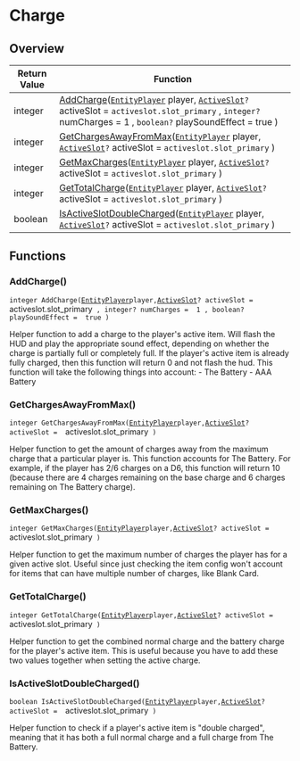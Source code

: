 # Charge

## Overview

| Return Value | Function |
| - | - |
| integer | [AddCharge](charge.md#addcharge)([`EntityPlayer`](https://wofsauge.github.io/IsaacDocs/rep/EntityPlayer.html) player, [`ActiveSlot`](https://wofsauge.github.io/IsaacDocs/rep/enums/ActiveSlot.html)`?` activeSlot =  `activeslot.slot_primary` , `integer?` numCharges =  1 , `boolean?` playSoundEffect =  true ) |
| integer | [GetChargesAwayFromMax](charge.md#getchargesawayfrommax)([`EntityPlayer`](https://wofsauge.github.io/IsaacDocs/rep/EntityPlayer.html) player, [`ActiveSlot`](https://wofsauge.github.io/IsaacDocs/rep/enums/ActiveSlot.html)`?` activeSlot =  `activeslot.slot_primary` ) |
| integer | [GetMaxCharges](charge.md#getmaxcharges)([`EntityPlayer`](https://wofsauge.github.io/IsaacDocs/rep/EntityPlayer.html) player, [`ActiveSlot`](https://wofsauge.github.io/IsaacDocs/rep/enums/ActiveSlot.html)`?` activeSlot =  `activeslot.slot_primary` ) |
| integer | [GetTotalCharge](charge.md#gettotalcharge)([`EntityPlayer`](https://wofsauge.github.io/IsaacDocs/rep/EntityPlayer.html) player, [`ActiveSlot`](https://wofsauge.github.io/IsaacDocs/rep/enums/ActiveSlot.html)`?` activeSlot =  `activeslot.slot_primary` ) |
| boolean | [IsActiveSlotDoubleCharged](charge.md#isactiveslotdoublecharged)([`EntityPlayer`](https://wofsauge.github.io/IsaacDocs/rep/EntityPlayer.html) player, [`ActiveSlot`](https://wofsauge.github.io/IsaacDocs/rep/enums/ActiveSlot.html)`?` activeSlot =  `activeslot.slot_primary` ) |

## Functions

### AddCharge()

`integer AddCharge(`[`EntityPlayer`](https://wofsauge.github.io/IsaacDocs/rep/EntityPlayer.html)` player, `[`ActiveSlot`](https://wofsauge.github.io/IsaacDocs/rep/enums/ActiveSlot.html)`? activeSlot =  `activeslot.slot_primary` , integer? numCharges =  1 , boolean? playSoundEffect =  true )`

Helper function to add a charge to the player's active item. Will flash the HUD and play the appropriate sound effect, depending on whether the charge is partially full or completely full. 
If the player's active item is already fully charged, then this function will return 0 and not flash the hud. 
This function will take the following things into account: - The Battery - AAA Battery 

### GetChargesAwayFromMax()

`integer GetChargesAwayFromMax(`[`EntityPlayer`](https://wofsauge.github.io/IsaacDocs/rep/EntityPlayer.html)` player, `[`ActiveSlot`](https://wofsauge.github.io/IsaacDocs/rep/enums/ActiveSlot.html)`? activeSlot =  `activeslot.slot_primary` )`

Helper function to get the amount of charges away from the maximum charge that a particular player is. 
This function accounts for The Battery. For example, if the player has 2/6 charges on a D6, this function will return 10 (because there are 4 charges remaining on the base charge and 6 charges remaining on The Battery charge). 

### GetMaxCharges()

`integer GetMaxCharges(`[`EntityPlayer`](https://wofsauge.github.io/IsaacDocs/rep/EntityPlayer.html)` player, `[`ActiveSlot`](https://wofsauge.github.io/IsaacDocs/rep/enums/ActiveSlot.html)`? activeSlot =  `activeslot.slot_primary` )`

Helper function to get the maximum number of charges the player has for a given active slot. 
Useful since just checking the item config won't account for items that can have multiple number of charges, like Blank Card. 

### GetTotalCharge()

`integer GetTotalCharge(`[`EntityPlayer`](https://wofsauge.github.io/IsaacDocs/rep/EntityPlayer.html)` player, `[`ActiveSlot`](https://wofsauge.github.io/IsaacDocs/rep/enums/ActiveSlot.html)`? activeSlot =  `activeslot.slot_primary` )`

Helper function to get the combined normal charge and the battery charge for the player's active item. This is useful because you have to add these two values together when setting the active charge. 

### IsActiveSlotDoubleCharged()

`boolean IsActiveSlotDoubleCharged(`[`EntityPlayer`](https://wofsauge.github.io/IsaacDocs/rep/EntityPlayer.html)` player, `[`ActiveSlot`](https://wofsauge.github.io/IsaacDocs/rep/enums/ActiveSlot.html)`? activeSlot =  `activeslot.slot_primary` )`

Helper function to check if a player's active item is "double charged", meaning that it has both a full normal charge and a full charge from The Battery. 

